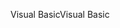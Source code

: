 <span data-ttu-id="23629-101">Visual Basic</span><span class="sxs-lookup"><span data-stu-id="23629-101">Visual Basic</span></span>